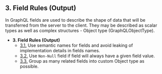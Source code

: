 ## 3. Field Rules (Output)

In GraphQL fields are used to describe the shape of data that will be transferred from the server to the client. They may be described as scalar types as well as complex structures - Object type (GraphQLObjectType).

- **3. Field Rules (Output)** 
  - [3.1.](./3.1-semantic-names.md) Use semantic names for fields and avoid leaking of implementation details in fields names.
  - [3.2.](./3.2-non-null-output.md) Use `Non-Null` field if field will always have a given field value.
  - [3.3.](./3.3-grouping.md) Group as many related fields into custom Object type as possible.